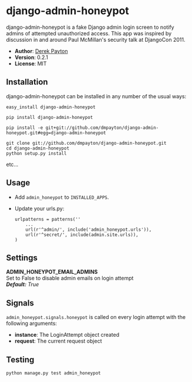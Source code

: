 # django-admin-honeypot

django-admin-honeypot is a fake Django admin login screen to notify admins of attempted unauthorized access. This app was inspired by discussion in and around Paul McMillan's security talk at DjangoCon 2011.

* **Author**: [Derek Payton](http://dmpayton.com)
* **Version**: 0.2.1
* **License**: MIT

## Installation

django-admin-honeypot can be installed in any number of the usual ways:

```
easy_install django-admin-honeypot
```

```
pip install django-admin-honeypot
```

```
pip install -e git+git://github.com/dmpayton/django-admin-honeypot.git#egg=django-admin-honeypot
```

```
git clone git://github.com/dmpayton/django-admin-honeypot.git
cd django-admin-honeypot
python setup.py install
```

etc...

## Usage

* Add `admin_honeypot` to `INSTALLED_APPS`.
* Update your urls.py:

    ```
    urlpatterns = patterns(''
        ...
        url(r'^admin/', include('admin_honeypot.urls')),
        url(r'^secret/', include(admin.site.urls)),
    )
    ```

## Settings

**ADMIN\_HONEYPOT\_EMAIL\_ADMINS**  
Set to False to disable admin emails on login attempt  
***Default:** True*

## Signals

`admin_honeypot.signals.honeypot` is called on every login attempt with the following arguments:

* **instance**: The LoginAttempt object created
* **request**: The current request object

## Testing

    python manage.py test admin_honeypot
